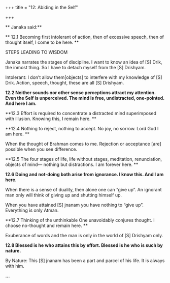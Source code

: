 +++
title = "12: Abiding in the Self"

+++

** Janaka said:**

** 12.1 Becoming first intolerant of action, then of excessive speech, then of thought itself, I come to be here. **

STEPS LEADING TO WISDOM

Janaka narrates the stages of discipline.   I want to know an idea of [S] Drik, the inmost thing.  So I have to detach myself from the [S] Drishyam.

Intolerant: I don’t allow them[objects] to interfere with my knowledge of [S] Drik.  Action, speech, thought, these are all [S] Drishyam.

**12.2 Neither sounds nor other  sense perceptions   attract my attention. Even the Self is unperceived. The mind is free, undistracted, one-pointed. And here I am.**

**12.3 Effort is required to concentrate a distracted mind superimposed with illusion. Knowing this, I remain here. **

**12.4 Nothing to reject, nothing to accept. No joy, no sorrow. Lord God  I am here. **

When the thought of Brahman comes to me. Rejection or acceptance [are] possible when you see difference.

**12.5 The four stages of life, life without stages, meditation, renunciation,  objects of mind— nothing but distractions. I  am forever here. **

**12.6 Doing and not-doing both arise from ignorance. I know this. And I am here.**

When there is a sense of duality, then alone one can “give up”. An ignorant man only will think of giving up and shutting himself up.

When you have attained [S] jnanam you have nothing to “give up”.  Everything is only Atman.

**12.7 Thinking of the unthinkable One unavoidably conjures thought. I choose no-thought and remain here. **

Exuberance of words and the man is only in the world of [S] Drishyam only.

**12.8 Blessed is he who attains this by effort. Blessed is he who is such by nature.**

By Nature: This [S] jnanam has been a part and parcel of his life.  It is always with him.

**…**




